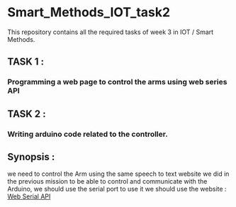 # Smart_Methods_IOT_task2
This repository contains all the required tasks of week 3 in IOT / Smart Methods.


## TASK 1 :
 ### Programming a web page to control the arms using web series API 
## TASK 2 : 
### Writing arduino code related to the controller.
## Synopsis : 
we need to control the Arm using the same speech to text website we did in the previous mission to be able to control and communicate with the Arduino, we should use the serial port to use it we should use the website : [Web Serial API](https://web.dev/serial/)
